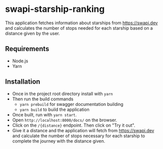 # swapi-starship-ranking
This application fetches information about starships from https://swapi.dev and calculates the number of stops needed for each starship based on a distance given by the user.

## Requirements
- Node.js
- Yarn

## Installation
- Once in the project root directory install with `yarn`
- Then run the build commands
    - `yarn prebuild` for swagger documentation building
    - `yarn build` to build the application
- Once built, run with `yarn start`.
- Open `http://localhost:8000/docs/` on the browser.
- Click on the `/{distance}` endpoint. Then click on "Try it out".
- Give it a distance and the application will fetch from https://swapi.dev and calculate the number of stops necessary for each starship to complete the journey with the distance given.